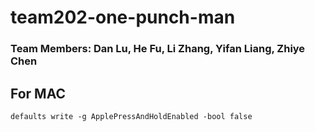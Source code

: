 # team202-one-punch-man

### Team Members: Dan Lu, He Fu, Li Zhang, Yifan Liang, Zhiye Chen 

## For MAC

```
defaults write -g ApplePressAndHoldEnabled -bool false
```
